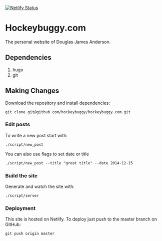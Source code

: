 [![Netlify Status](https://api.netlify.com/api/v1/badges/b608e87e-8c67-45b6-b677-58bbeee9e11c/deploy-status)](https://app.netlify.com/sites/hockeybuggy/deploys)

# Hockeybuggy.com

The personal website of Douglas James Anderson.


## Dependencies

1. hugo
2. git


## Making Changes

Download the repository and install dependencies:

    git clone git@github.com/hockeybuggy/hockeybuggy.com.git


### Edit posts

To write a new post start with:

    ./script/new_post

You can also use flags to set date or title

    ./script/new_post --title "great title" --date 2014-12-15


### Build the site

Generate and watch the site with:

    ./script/server


### Deployment

This site is hosted on Netlify. To deploy just push to the master branch on GitHub:

    git push origin master
